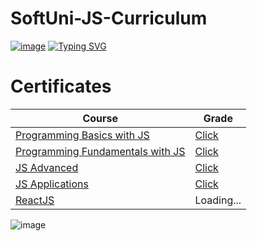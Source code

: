 # SoftUni-JS-Curriculum
[![image](https://user-images.githubusercontent.com/90397928/140603839-af82656c-6920-4732-863d-d85cc2aff7fc.png)](https://softuni.bg/)
[![Typing SVG](https://readme-typing-svg.herokuapp.com?multiline=true&width=650&lines=First+steps+into+the+world+of+Software+Development)](https://git.io/typing-svg)


# Certificates
| Course  | Grade |
| ------------- | ------------- |
| [Programming Basics with JS](https://softuni.bg/trainings/3362/programming-basics-with-javascript-april-2021)  | [Click](https://softuni.bg/certificates/details/106635/fdf2a94e) 
| [Programming Fundamentals with JS](https://softuni.bg/trainings/3367/js-fundamentals-may-2021)  | [Click](https://softuni.bg/certificates/details/111287/4aa78be1)  |
| [JS Advanced](https://softuni.bg/trainings/3487/js-advanced-september-2021/)  | [Click](https://softuni.bg/certificates/details/114887/d8170bd5)  |
| [JS Applications](https://softuni.bg/trainings/3488/js-applications-october-2021/)  | [Click](https://softuni.bg/certificates/details/120998/566ded97)  |
| [ReactJS](https://softuni.bg/trainings/3575/reactjs-november-2021)  | Loading...| 
![image](https://i.postimg.cc/YqkYTcyW/Graduation-Male-Version.png)





